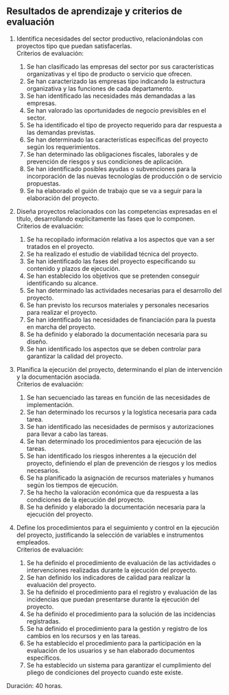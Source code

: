 ## Resultados de aprendizaje y criterios de evaluación

1. Identifica necesidades del sector productivo, relacionándolas con proyectos tipo que puedan satisfacerlas.  
    Criterios de evaluación:
    1. Se han clasificado las empresas del sector por sus características organizativas y el tipo de producto o servicio que ofrecen.
    2. Se han caracterizado las empresas tipo indicando la estructura organizativa y las funciones de cada departamento.
    3. Se han identificado las necesidades más demandadas a las empresas.
    4. Se han valorado las oportunidades de negocio previsibles en el sector.
    5. Se ha identificado el tipo de proyecto requerido para dar respuesta a las demandas previstas.
    6. Se han determinado las características específicas del proyecto según los requerimientos.
    7. Se han determinado las obligaciones fiscales, laborales y de prevención de riesgos y sus condiciones de aplicación.
    8. Se han identificado posibles ayudas o subvenciones para la incorporación de las nuevas tecnologías de producción o de servicio propuestas.
    9. Se ha elaborado el guión de trabajo que se va a seguir para la elaboración del proyecto.

2. Diseña proyectos relacionados con las competencias expresadas en el título, desarrollando explícitamente las fases que lo componen.  
    Criterios de evaluación:
    1. Se ha recopilado información relativa a los aspectos que van a ser tratados en el proyecto.
    2. Se ha realizado el estudio de viabilidad técnica del proyecto.
    3. Se han identificado las fases del proyecto especificando su contenido y plazos de ejecución.
    4. Se han establecido los objetivos que se pretenden conseguir identificando su alcance.
    5. Se han determinado las actividades necesarias para el desarrollo del proyecto.
    6. Se han previsto los recursos materiales y personales necesarios para realizar el proyecto.
    7. Se han identificado las necesidades de financiación para la puesta en marcha del proyecto.
    8. Se ha definido y elaborado la documentación necesaria para su diseño.
    9. Se han identificado los aspectos que se deben controlar para garantizar la calidad del proyecto.

3. Planifica la ejecución del proyecto, determinando el plan de intervención y la documentación asociada.  
    Criterios de evaluación:
    1. Se han secuenciado las tareas en función de las necesidades de implementación.
    2. Se han determinado los recursos y la logística necesaria para cada tarea.
    3. Se han identificado las necesidades de permisos y autorizaciones para llevar a cabo las tareas.
    4. Se han determinado los procedimientos para ejecución de las tareas.
    5. Se han identificado los riesgos inherentes a la ejecución del proyecto, definiendo el plan de prevención de riesgos y los medios necesarios.
    6. Se ha planificado la asignación de recursos materiales y humanos según los tiempos de ejecución.
    7. Se ha hecho la valoración económica que da respuesta a las condiciones de la ejecución del proyecto.
    8. Se ha definido y elaborado la documentación necesaria para la ejecución del proyecto.

4. Define los procedimientos para el seguimiento y control en la ejecución del proyecto, justificando la selección de variables e instrumentos empleados.  
    Criterios de evaluación:
    1. Se ha definido el procedimiento de evaluación de las actividades o intervenciones realizadas durante la ejecución del proyecto.
    2. Se han definido los indicadores de calidad para realizar la evaluación del proyecto.
    3. Se ha definido el procedimiento para el registro y evaluación de las incidencias que puedan presentarse durante la ejecución del proyecto.
    4. Se ha definido el procedimiento para la solución de las incidencias registradas.
    5. Se ha definido el procedimiento para la gestión y registro de los cambios en los recursos y en las tareas.
    6. Se ha establecido el procedimiento para la participación en la evaluación de los usuarios y se han elaborado documentos específicos.
    7. Se ha establecido un sistema para garantizar el cumplimiento del pliego de condiciones del proyecto cuando este existe.

Duración: 40 horas.